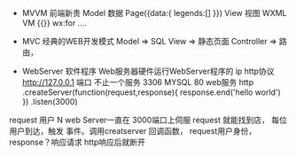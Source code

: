 - MVVM  前端新贵
Model 数据 Page({data:{
    legends:[]
}})
View 视图
WXML
VM  {{}} wx:for ....

- MVC 经典的WEB开发模式
    Model => SQL
    View => 静态页面
    Controller => 路由，

- WebServer 软件程序
Web服务器硬件运行WebServer程序的
ip http协议 
http://127.0.0.1
端口 不止一个服务 
3306  MYSQL 
80 web服务
http
    .createServer(function(request,response){
        response.end('hello world')
    })
    .listen(3000)

request 用户 N web Server一直在 3000端口上伺服
request 就能找到店， 每位用户到达，触发 事件。调用creatserver 回调函数， request用户身份，response？响应请求 http响应后就断开